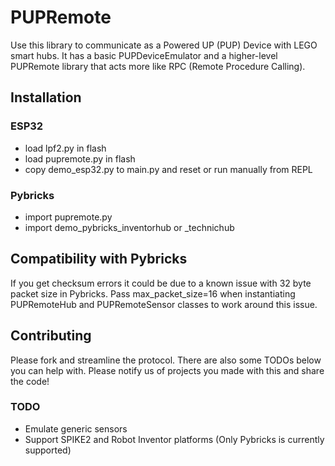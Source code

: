 # PUPRemote

Use this library to communicate as a Powered UP (PUP) Device with LEGO smart hubs. It has a basic PUPDeviceEmulator and a higher-level PUPRemote library that acts more like RPC (Remote Procedure Calling).

## Installation 

### ESP32

- load lpf2.py in flash
- load pupremote.py in flash
- copy demo_esp32.py to main.py and reset or run manually from REPL

### Pybricks

- import pupremote.py
- import demo_pybricks_inventorhub or _technichub

## Compatibility with Pybricks
If you get checksum errors it could be due to a known issue with 32 byte packet size in Pybricks. Pass max_packet_size=16 when instantiating PUPRemoteHub and PUPRemoteSensor classes to work around this issue.

## Contributing

Please fork and streamline the protocol. There are also some TODOs below you can help with. 
Please notify us of projects you made with this and share the code!

### TODO
- Emulate generic sensors
- Support SPIKE2 and Robot Inventor platforms (Only Pybricks is currently supported)
